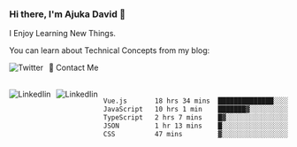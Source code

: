 ### Hi there, I'm Ajuka David 🥷

I Enjoy Learning New Things.

You can learn about Technical Concepts from my blog:

<a href="https://tobit.hashnode.dev/"> <img src="https://img.shields.io/badge/Hashnode-2962FF?style=for-the-badge&logo=hashnode&logoColor=white"
     alt="Twitter"
     style="float: left; margin-right: 10px;" /> </a>


📱 Contact Me

<br />
<a href="https://www.linkedin.com/in/david-ajuka-630660144/"> <img src="https://img.shields.io/badge/LinkedIn-0077B5?style=for-the-badge&logo=linkedin&logoColor=white"
     alt="LinkedIin"
     style="float: left; margin-right: 10px;" /> </a> <a href="mailto:ajuka.zephiniah@gmail.com"> <img src="https://img.shields.io/badge/Gmail-D14836?style=for-the-badge&logo=gmail&logoColor=white"
     alt="LinkedIin"
     style="float: left; margin-right: 10px;" /> </a>
     

<!--START_SECTION:waka-->

```txt
Vue.js       18 hrs 34 mins  ██████████████░░░░░░░░░░░   55.63 %
JavaScript   10 hrs 1 min    ███████▓░░░░░░░░░░░░░░░░░   30.02 %
TypeScript   2 hrs 7 mins    █▓░░░░░░░░░░░░░░░░░░░░░░░   06.35 %
JSON         1 hr 13 mins    █░░░░░░░░░░░░░░░░░░░░░░░░   03.67 %
CSS          47 mins         ▓░░░░░░░░░░░░░░░░░░░░░░░░   02.37 %
```

<!--END_SECTION:waka-->
